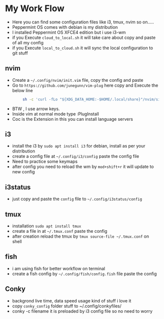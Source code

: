 # My Work Flow

- Here you can find some configuration files like i3, tmux, nvim so on.....
- Peppermint OS comes with debian is my distribution
- I installed Peppermint OS XFCE4 edition but i use i3-wm
- if you Execute `cloud_to_local.sh` it will take care about copy and paste of all my config
- if you Execute `local_to_cloud.sh` it will sync the local configuration to git stuff

## nvim 

- Create a `~/.config/nvim/init.vim` file, copy the config and paste
- Go to `https://github.com/junegunn/vim-plug` here copy and Execute the below line     
```bash
        sh -c 'curl -fLo "${XDG_DATA_HOME:-$HOME/.local/share}"/nvim/site/autoload/plug.vim --create-dirs \ https://raw.githubusercontent.com/junegunn/vim-plug/master/plug.vim'
```
- BTW , I use arrow keys. 
- Inside vim at normal mode type :PlugInstall
- Coc is the Extension in this you can install language servers

## i3

- install the i3 by `sudo apt install i3` for debian, install as per your distribution
- create a config file at `~/.config/i3/config` paste the config file
- Need to practice some keymaps
- after config you need to reload the wm by `mod+shift+r` it will update to new config

## i3status

- just copy and paste the `config` file to `~/.config/i3status/config`

## tmux

- installation `sudo apt install tmux`
- create a file in at `~/.tmux.conf` paste the config
- after creation reload the tmux by `tmux source-file ~/.tmux.conf` on shell

## fish

- i am using fish for better workflow on terminal
- create a fish config by `~/.config/fish/config.fish` file paste the config 

## Conky

- backgrond live time, data speed usage kind of stuff i love it
- copy `conky_config` folder stuff to ~/.config/conkyfiles/ 
- conky -c filename it is preloaded by i3 config file so no need to worry 
